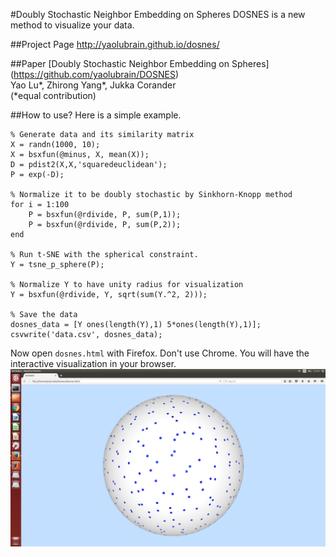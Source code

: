 #Doubly Stochastic Neighbor Embedding on Spheres
DOSNES is a new method to visualize your data.

##Project Page
http://yaolubrain.github.io/dosnes/

##Paper
[Doubly Stochastic Neighbor Embedding on Spheres] (https://github.com/yaolubrain/DOSNES) <br>
Yao Lu\*, Zhirong Yang\*, Jukka Corander <br>
(*equal contribution)

##How to use?
Here is a simple example. 
``` 
% Generate data and its similarity matrix
X = randn(1000, 10);
X = bsxfun(@minus, X, mean(X));
D = pdist2(X,X,'squaredeuclidean');
P = exp(-D);

% Normalize it to be doubly stochastic by Sinkhorn-Knopp method
for i = 1:100
    P = bsxfun(@rdivide, P, sum(P,1));
    P = bsxfun(@rdivide, P, sum(P,2));
end    

% Run t-SNE with the spherical constraint.
Y = tsne_p_sphere(P);

% Normalize Y to have unity radius for visualization
Y = bsxfun(@rdivide, Y, sqrt(sum(Y.^2, 2)));

% Save the data 
dosnes_data = [Y ones(length(Y),1) 5*ones(length(Y),1)];
csvwrite('data.csv', dosnes_data);
``` 

Now open `dosnes.html` with Firefox. Don't use Chrome. You will have the interactive visualization in your browser.
<img src="img/dosnes_example.png" width="960">

